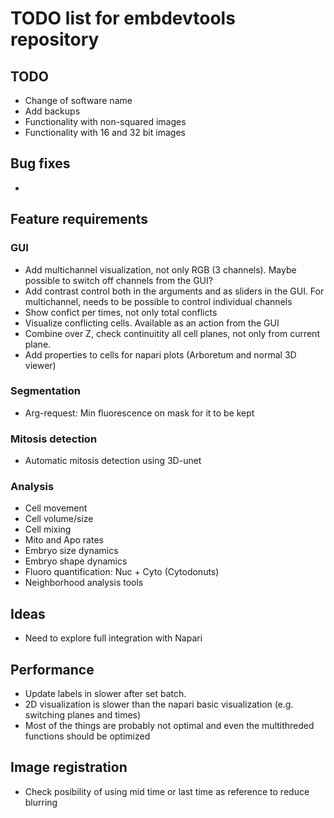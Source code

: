 # TODO list for embdevtools repository

## TODO 

- Change of software name
- Add backups
- Functionality with non-squared images 
- Functionality with 16 and 32 bit images

## Bug fixes
-

## Feature requirements
### GUI
- Add multichannel visualization, not only RGB (3 channels). Maybe possible to switch off channels from the GUI?
- Add contrast control both in the arguments and as sliders in the GUI. For multichannel, needs to be possible to control individual channels
- Show confict per times, not only total conflicts
- Visualize conflicting cells. Available as an action from the GUI
- Combine over Z, check continuitity all cell planes, not only from current plane. 
- Add properties to cells for napari plots (Arboretum and normal 3D viewer)

### Segmentation
- Arg-request: Min fluorescence on mask for it to be kept

### Mitosis detection
- Automatic mitosis detection using 3D-unet

### Analysis
- Cell movement
- Cell volume/size
- Cell mixing
- Mito and Apo rates
- Embryo size dynamics
- Embryo shape dynamics
- Fluoro quantification: Nuc + Cyto (Cytodonuts)
- Neighborhood analysis tools

## Ideas
- Need to explore full integration with Napari

## Performance
- Update labels in slower after set batch.
- 2D visualization is slower than the napari basic visualization (e.g. switching planes and times)
- Most of the things are probably not optimal and even the multithreded functions should be optimized

## Image registration 
-  Check posibility of using mid time or last time as reference to reduce blurring 